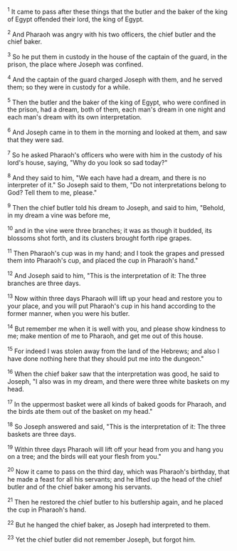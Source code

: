<sup>1</sup> 
It came to pass after these things that the butler and the baker of the king of Egypt offended their lord, the king of Egypt. 

<sup>2</sup> 
And Pharaoh was angry with his two officers, the chief butler and the chief baker. 

<sup>3</sup> 
So he put them in custody in the house of the captain of the guard, in the prison, the place where Joseph was confined. 

<sup>4</sup> 
And the captain of the guard charged Joseph with them, and he served them; so they were in custody for a while. 

<sup>5</sup> 
Then the butler and the baker of the king of Egypt, who were confined in the prison, had a dream, both of them, each man's dream in one night and each man's dream with its own interpretation. 

<sup>6</sup> 
And Joseph came in to them in the morning and looked at them, and saw that they were sad. 

<sup>7</sup> 
So he asked Pharaoh's officers who were with him in the custody of his lord's house, saying, "Why do you look so sad today?" 

<sup>8</sup> 
And they said to him, "We each have had a dream, and there is no interpreter of it." So Joseph said to them, "Do not interpretations belong to God? Tell them to me, please." 

<sup>9</sup> 
Then the chief butler told his dream to Joseph, and said to him, "Behold, in my dream a vine was before me, 

<sup>10</sup> 
and in the vine were three branches; it was as though it budded, its blossoms shot forth, and its clusters brought forth ripe grapes. 

<sup>11</sup> 
Then Pharaoh's cup was in my hand; and I took the grapes and pressed them into Pharaoh's cup, and placed the cup in Pharaoh's hand." 

<sup>12</sup> 
And Joseph said to him, "This is the interpretation of it: The three branches are three days. 

<sup>13</sup> 
Now within three days Pharaoh will lift up your head and restore you to your place, and you will put Pharaoh's cup in his hand according to the former manner, when you were his butler. 

<sup>14</sup> 
But remember me when it is well with you, and please show kindness to me; make mention of me to Pharaoh, and get me out of this house. 

<sup>15</sup> 
For indeed I was stolen away from the land of the Hebrews; and also I have done nothing here that they should put me into the dungeon." 

<sup>16</sup> 
When the chief baker saw that the interpretation was good, he said to Joseph, "I also was in my dream, and there were three white baskets on my head. 

<sup>17</sup> 
In the uppermost basket were all kinds of baked goods for Pharaoh, and the birds ate them out of the basket on my head." 

<sup>18</sup> 
So Joseph answered and said, "This is the interpretation of it: The three baskets are three days. 

<sup>19</sup> 
Within three days Pharaoh will lift off your head from you and hang you on a tree; and the birds will eat your flesh from you." 

<sup>20</sup> 
Now it came to pass on the third day, which was Pharaoh's birthday, that he made a feast for all his servants; and he lifted up the head of the chief butler and of the chief baker among his servants. 

<sup>21</sup> 
Then he restored the chief butler to his butlership again, and he placed the cup in Pharaoh's hand. 

<sup>22</sup> 
But he hanged the chief baker, as Joseph had interpreted to them. 

<sup>23</sup> 
Yet the chief butler did not remember Joseph, but forgot him.